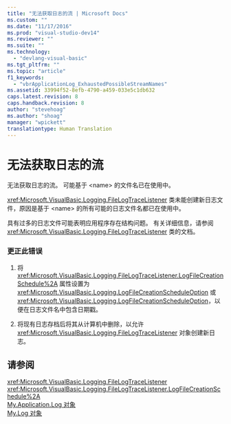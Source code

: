 ```yaml
---
title: "无法获取日志的流 | Microsoft Docs"
ms.custom: ""
ms.date: "11/17/2016"
ms.prod: "visual-studio-dev14"
ms.reviewer: ""
ms.suite: ""
ms.technology: 
  - "devlang-visual-basic"
ms.tgt_pltfrm: ""
ms.topic: "article"
f1_keywords: 
  - "vbrApplicationLog_ExhaustedPossibleStreamNames"
ms.assetid: 33994f52-8efb-4790-a459-033e5c1db632
caps.latest.revision: 8
caps.handback.revision: 8
author: "stevehoag"
ms.author: "shoag"
manager: "wpickett"
translationtype: Human Translation
---
```

# 无法获取日志的流
无法获取日志的流。 可能基于 \<name\> 的文件名已在使用中。  
  
 <xref:Microsoft.VisualBasic.Logging.FileLogTraceListener> 类未能创建新日志文件，原因是基于 \<name\> 的所有可能的日志文件名都已在使用中。  
  
 具有过多的日志文件可能表明应用程序存在结构问题。 有关详细信息，请参阅 <xref:Microsoft.VisualBasic.Logging.FileLogTraceListener> 类的文档。  
  
### 更正此错误  
  
1.  将 <xref:Microsoft.VisualBasic.Logging.FileLogTraceListener.LogFileCreationSchedule%2A> 属性设置为 <xref:Microsoft.VisualBasic.Logging.LogFileCreationScheduleOption> 或 <xref:Microsoft.VisualBasic.Logging.LogFileCreationScheduleOption>，以便在日志文件名中包含日期戳。  
  
2.  将现有日志存档后将其从计算机中删除，以允许 <xref:Microsoft.VisualBasic.Logging.FileLogTraceListener> 对象创建新日志。  
  
## 请参阅  
 <xref:Microsoft.VisualBasic.Logging.FileLogTraceListener>   
 <xref:Microsoft.VisualBasic.Logging.FileLogTraceListener.LogFileCreationSchedule%2A>   
 [My.Application.Log 对象](../../visual-basic/language-reference/objects/my-application-log-object.md)   
 [My.Log 对象](../../visual-basic/language-reference/objects/my-log-object.md)